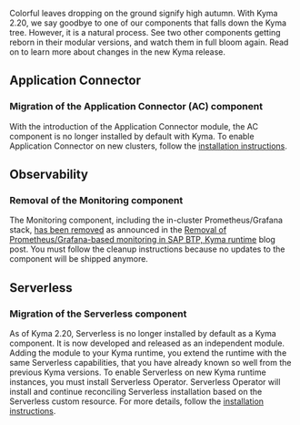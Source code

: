 Colorful leaves dropping on the ground signify high autumn. With Kyma 2.20, we say goodbye to one of our components that falls down the Kyma tree. However, it is a natural process. See two other components getting reborn in their modular versions, and watch them in full bloom again. Read on to learn more about changes in the new Kyma release.

## Application Connector

### Migration of the Application Connector (AC) component
With the introduction of the Application Connector module, the AC component is no longer installed by default with Kyma.
To enable Application Connector on new clusters, follow the [installation instructions](https://github.com/kyma-project/application-connector-manager/blob/main/docs/contributor/01-10-installation.md).
 
## Observability

### Removal of the Monitoring component
The Monitoring component, including the in-cluster Prometheus/Grafana stack, [has been removed](https://github.com/kyma-project/kyma/issues/16306) as announced in the [Removal of Prometheus/Grafana-based monitoring in SAP BTP, Kyma runtime](https://blogs.sap.com/2023/09/07/removal-of-prometheus-grafana-based-monitoring-in-sap-btp-kyma-runtime) blog post. You must follow the cleanup instructions because no updates to the component will be shipped anymore.

## Serverless

### Migration of the Serverless component
As of Kyma 2.20, Serverless is no longer installed by default as a Kyma component. It is now developed and released as an independent module. Adding the module to your Kyma runtime, you extend the runtime with the same Serverless capabilities, that you have already known so well from the previous Kyma versions.
To enable Serverless on new Kyma runtime instances, you must install Serverless Operator. Serverless Operator will install and continue reconciling Serverless installation based on the Serverless custom resource.
For more details, follow the [installation instructions](https://github.com/kyma-project/serverless-manager/tree/main#install).
